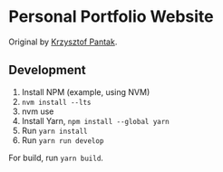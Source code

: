 # Personal Portfolio Website

Original by [Krzysztof Pantak](https://github.com/Kielx/terminal-portfolio).

## Development

1. Install NPM (example, using NVM)
  1. `nvm install --lts`
  2. nvm use <version>
2. Install Yarn, `npm install --global yarn`
3. Run `yarn install`
4. Run `yarn run develop`

For build, run `yarn build`.
